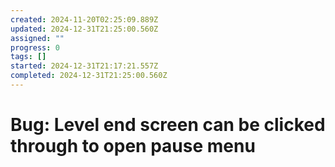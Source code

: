 ```yaml
---
created: 2024-11-20T02:25:09.889Z
updated: 2024-12-31T21:25:00.560Z
assigned: ""
progress: 0
tags: []
started: 2024-12-31T21:17:21.557Z
completed: 2024-12-31T21:25:00.560Z
---
```


# Bug: Level end screen can be clicked through to open pause menu
